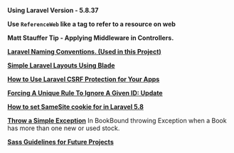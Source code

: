 **Using Laravel Version - 5.8.37**

**Use `ReferenceWeb` like a tag to refer to a resource on web**

**Matt Stauffer Tip - Applying Middleware in Controllers.**

**[Laravel Naming Conventions. (Used in this Project)](https://webdevetc.com/blog/laravel-naming-conventions)**

**[Simple Laravel Layouts Using Blade](https://scotch.io/tutorials/simple-laravel-layouts-using-blade)**

**[How to Use Laravel CSRF Protection for Your Apps](https://www.cloudways.com/blog/laravel-csrf/)**

**[Forcing A Unique Rule To Ignore A Given ID: Update](https://laravel.com/docs/5.2/validation#rule-unique)**

**[How to set SameSite cookie for in Laravel 5.8](https://stackoverflow.com/q/58489796/7031530)**

**[Throw a Simple Exception](https://stackoverflow.com/a/57570894/7031530)**
In BookBound throwing Exception when a Book has more than one new or used stock.

**[Sass Guidelines for Future Projects](https://sass-guidelin.es/#architecture)**


<!-- 
	php artisan make:model Coupon --migration

	$validatedData = $request->validate([
        'title' => 'required|unique:posts|max:255',
        'body' => 'required',
    ]);

    
    OOP - Members
    Use $this to refer to the current object. Use self to refer to the current class. 
    In other words, use $this->member for non-static members, use self::$member for static members.
    
 -->